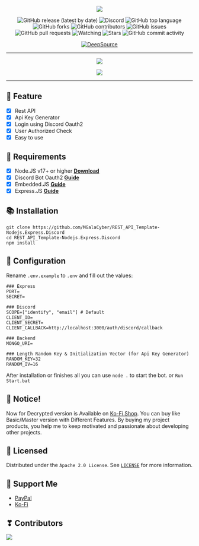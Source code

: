 <p align="center">
<img src="https://capsule-render.vercel.app/api?type=waving&color=gradient&height=200&section=header&text=REST-API-DISCORD&fontSize=80&fontAlignY=35&animation=twinkling&fontColor=gradient"/> </a> 
</p>

<div align="center">
  
  ![GitHub release (latest by date)](https://img.shields.io/github/v/release/MGalaCyber/REST_API_Template-Nodejs.Express.Discord?style=for-the-badge)
  ![Discord](https://img.shields.io/discord/826406117658853417?logo=discord&style=for-the-badge)
  ![GitHub top language](https://img.shields.io/github/languages/top/MGalaCyber/REST_API_Template-Nodejs.Express.Discord?logo=javascript&style=for-the-badge)
  ![GitHub forks](https://img.shields.io/github/forks/MGalaCyber/REST_API_Template-Nodejs.Express.Discord?logo=github&style=for-the-badge)
  ![GitHub contributors](https://img.shields.io/github/contributors/MGalaCyber/REST_API_Template-Nodejs.Express.Discord?logo=github&style=for-the-badge)
  ![GitHub issues](https://img.shields.io/github/issues/MGalaCyber/REST_API_Template-Nodejs.Express.Discord?logo=github&style=for-the-badge)
  ![GitHub pull requests](https://img.shields.io/github/issues-pr/MGalaCyber/REST_API_Template-Nodejs.Express.Discord?logo=github&style=for-the-badge)
  ![Watching](https://img.shields.io/github/watchers/MGalaCyber/REST_API_Template-Nodejs.Express.Discord?style=for-the-badge)
  ![Stars](https://img.shields.io/github/stars/MGalaCyber/REST_API_Template-Nodejs.Express.Discord?style=for-the-badge)
  ![GitHub commit activity](https://img.shields.io/github/commit-activity/m/MGalaCyber/REST_API_Template-Nodejs.Express.Discord?style=for-the-badge)
  
</div>

<div align="center">

[![DeepSource](https://deepsource.io/gh/MGalaCyber/REST_API_Template-Nodejs.Express.Discord.svg/?label=active+issues&show_trend=true&token=vmwTEHQFGMlG6rjbmPBk-COL)](https://deepsource.io/gh/MGalaCyber/REST_API_Template-Nodejs.Express.Discord/?ref=repository-badge)

</div>

----------

<p align="center"> 
  <a href="https://discord.gg/VzGNhtmmfB" target="_blank"> <img src="https://discordapp.com/api/guilds/826406117658853417/widget.png?style=banner2"/> </a> 
</p>

<p align="center"> 
  <a href="https://ko-fi.com/galaxd1274" target="_blank"> <img src="https://ko-fi.com/img/githubbutton_sm.svg"/> </a>
</p>

----------

## 📑 Feature
- [x] Rest API
- [x] Api Key Generator
- [x] Login using Discord Oauth2
- [x] User Authorized Check
- [x] Easy to use

## 📎 Requirements

- [x] Node.JS v17+ or higher **[Download](https://nodejs.org/en/download)**
- [x] Discord Bot Oauth2 **[Guide](https://discord.com/developers/docs/topics/oauth2)**
- [x] Embedded.JS **[Guide](https://ejs.co)**
- [x] Express.JS **[Guide](https://expressjs.com)**

## 📚 Installation

```
git clone https://github.com/MGalaCyber/REST_API_Template-Nodejs.Express.Discord
cd REST_API_Template-Nodejs.Express.Discord
npm install
```

## 📄 Configuration

Rename `.env.example` to `.env` and fill out the values:

```env
### Express
PORT=
SECRET=

### Discord
SCOPE=["identify", "email"] # Default
CLIENT_ID=
CLIENT_SECRET=
CLIENT_CALLBACK=http://localhost:3000/auth/discord/callback

### Backend
MONGO_URI=

### Length Random Key & Initialization Vector (for Api Key Generator)
RANDOM_KEY=32
RANDOM_IV=16
```
After installation or finishes all you can use `node .` to start the bot. or `Run Start.bat`

## 🔔 Notice!
Now for Decrypted version is Available on [Ko-Fi Shop](https://ko-fi.com/galaxd1274/shop). You can buy like Basic/Master version with Different Features. By buying my project products, you help me to keep motivated and passionate about developing other projects.

## 🔐 Licensed

Distributed under the `Apache 2.0 License`. See [`LICENSE`](https://github.com/MGalaCyber/REST_API_Template-Nodejs.Express.Discord/blob/master/LICENSE) for more information.

## 💝 Support Me

- [PayPal](https://paypal.me/IBManggala)
- [Ko-Fi](https://ko-fi.com/galaxd1274)

## ❣ Contributors

<a href="https://github.com/MGalaCyber/REST_API_Template-Nodejs.Express.Discord/graphs/contributors">
  <img src="https://contributors-img.web.app/image?repo=MGalaCyber/REST_API_Template-Nodejs.Express.Discord" />
</a>